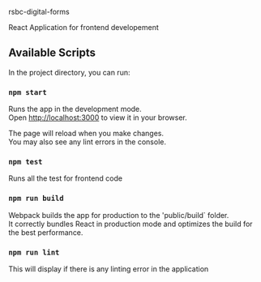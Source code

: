 rsbc-digital-forms

React Application for frontend developement 

## Available Scripts

In the project directory, you can run:

### `npm start`

Runs the app in the development mode.\
Open [http://localhost:3000](http://localhost:3000) to view it in your browser.

The page will reload when you make changes.\
You may also see any lint errors in the console.

### `npm test`

Runs all the test for frontend code

### `npm run build`

Webpack builds the app for production to the 'public/build` folder.\
It correctly bundles React in production mode and optimizes the build for the best performance.

### `npm run lint`

This will display if there is any linting error in the application
